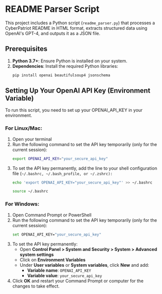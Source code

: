 # README Parser Script

This project includes a Python script (`readme_parser.py`) that processes a CyberPatriot README in HTML format, extracts structured data using OpenAI's GPT-4, and outputs it as a JSON file.

## Prerequisites

1. **Python 3.7+**: Ensure Python is installed on your system.
2. **Dependencies**: Install the required Python libraries:
   ```bash
   pip install openai beautifulsoup4 jsonschema
   ```
## Setting Up Your OpenAI API Key (Environment Variable)
To run this script, you need to set up your OPENAI_API_KEY in your environment.

### For Linux/Mac:
1. Open your terminal
2. Run the following command to set the API key temporarily (only for the current session):
   ```bash
   export OPENAI_API_KEY="your_secure_api_key"
   ```
3. To set the API key permanently, add the line to your shell configuration file (`~/.bashrc, ~/.bash_profile, or ~/.zshrc):`
   ```bash
   echo 'export OPENAI_API_KEY="your_secure_api_key"' >> ~/.bashrc
   ```
   ```bash
   source ~/.bashrc
   ```

### For Windows:
1. Open Command Prompt or PowerShell
2. Run the following command to set the API key temporarily (only for the current session):
   ```bash
   set OPENAI_API_KEY="your_secure_api_key"
   ```
3. To set the API key permanently:
   - Open **Control Panel > System and Security > System > Advanced system settings**
   - Click on **Environment Variables**
   - Under **User variables** or **System variables**, click **New** and add:
      - **Variable name**: `OPENAI_API_KEY`   
      - **Variable value**: `your_secure_api_key`
4. Click **OK** and restart your Command Prompt or computer for the changes to take effect.

